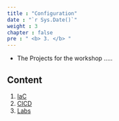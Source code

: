 ```yaml
---
title : "Configuration"
date : "`r Sys.Date()`"
weight : 3
chapter : false
pre : " <b> 3. </b> "
---
```


-   The Projects for the workshop .....

## Content

1. [IaC](3.1-ec2/)
2. [CICD](3.2-jenkins/)
3. [Labs](3.3-labs/)